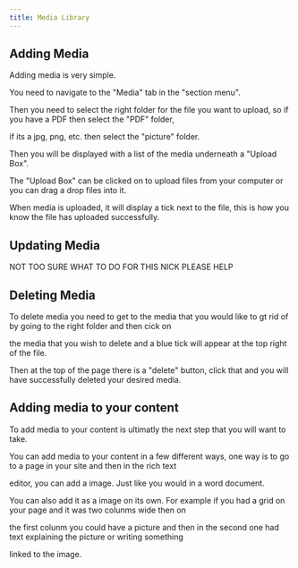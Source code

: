 ```yaml
---
title: Media Library
---
```


## Adding Media

Adding media is very simple. 

You need to navigate to the "Media" tab in the "section menu".

Then you need to select the right folder for the file you want to upload, so if you have a PDF then select the "PDF" folder,

if its a jpg, png, etc. then select the "picture" folder.

Then you will be displayed with a list of the media underneath a "Upload Box". 

The "Upload Box" can be clicked on to upload files from your computer or you can drag a drop files into it.

When media is uploaded, it will display a tick next to the file, this is how you know the file has uploaded successfully.

## Updating Media

NOT TOO SURE WHAT TO DO FOR THIS NICK PLEASE HELP

## Deleting Media

To delete media you need to get to the media that you would like to gt rid of by going to the right folder and then cick on 

the media that you wish to delete and a blue tick will appear at the top right of the file.

Then at the top of the page there is a "delete" button, click that and you will have successfully deleted your desired media.

## Adding media to your content

To add media to your content is ultimatly the next step that you will want to take. 

You can add media to your content in a few different ways, one way is to go to a page in your site and then in the rich text

editor, you can add a image. Just like you would in a word document.

You can also add it as a image on its own. For example if you had a grid on your page and it was two colunms wide then on

the first colunm you could have a picture and then in the second one had text explaining the picture or writing something 

linked to the image.